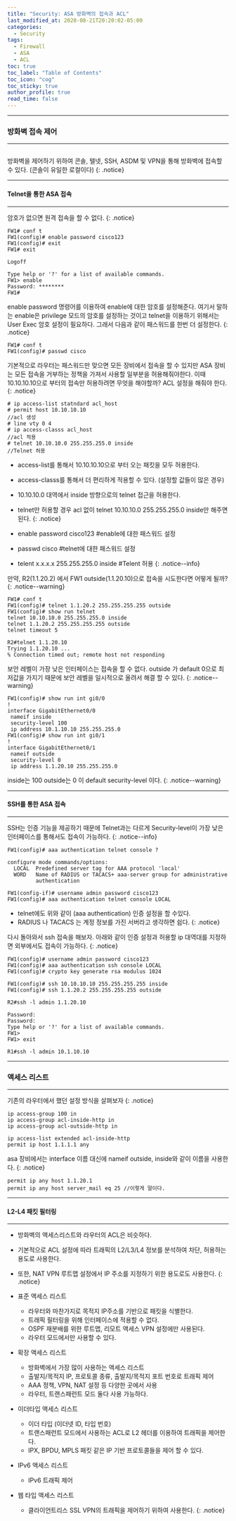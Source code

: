 ```yaml
---
title: "Security: ASA 방화벽의 접속과 ACL"
last_modified_at: 2020-08-21T20:20:02-05:00
categories:
  - Security
tags:
  - Firewall
  - ASA
  - ACL
toc: true 
toc_label: "Table of Contents"
toc_icon: "cog"
toc_sticky: true 
author_profile: true 
read_time: false 
---
```


---
### 방화벽 접속 제어
---

<figure class="align-center">
  <img src="{{ site.url }}{{ site.baseurl }}/assets/images/Topology/asa_basic3.jpg" alt="">
  <figcaption> </figcaption>
</figure>

방화벽을 제어하기 위하여 콘솔, 텔넷, SSH, ASDM 및 VPN을 통해 방화벽에 접속할 수 있다. 
(콘솔이 유일한 로컬이다)
{: .notice}

---
#### Telnet을 통한 ASA 접속
---

암호가 없으면 원격 접속을 할 수 없다.
{: .notice}

```console
FW1# conf t
FW1(config)# enable password cisco123
FW1(config)# exit
FW1# exit

Logoff

Type help or '?' for a list of available commands.
FW1> enable
Password: ********
FW1#
```

enable password 명령어를 이용하여 enable에 대한 암호를 설정해준다. 
 여기서 말하는 enable은 privilege 모드의 암호를 설정하는 것이고 telnet을 이용하기 위해서는
 User Exec 암호 설정이 필요하다. 그래서 다음과 같이 패스워드를 한번 더 설정한다.
{: .notice}

```console
FW1# conf t
FW1(config)# passwd cisco
```

기본적으로 라우터는 패스워드만 맞으면 모든 장비에서 접속을 할 수 있지만 ASA 장비는 모든 접속을 거부하는 정책을 가져서
사용할 일부분을 허용해줘야한다. 이때 10.10.10.10으로 부터의 접속만 허용하려면 무엇을 해야할까? ACL 설정을 해줘야 한다.
{: .notice}

```console
# ip access-list statndard acl_host
# permit host 10.10.10.10
//acl 생성
# line vty 0 4
# ip access-classs acl_host
//acl 적용
# telnet 10.10.10.0 255.255.255.0 inside
//Telnet 허용
```
* access-list를 통해서 10.10.10.10으로 부터 오는 패킷을 모두 허용한다.
* access-classs를 통해서 더 편리하게 적용할 수 있다. (설정할 값들이 많은 경우)
* 10.10.10.0 대역에서 inside 방향으로의 telnet 접근을 허용한다.
* telnet만 허용할 경우 acl 없이 telnet 10.10.10.0 255.255.255.0 inside만 해주면 된다.
{: .notice}

* enable password cisco123 #enable에 대한 패스워드 설정
* passwd cisco #telnet에 대한 패스워드 설정
* telent x.x.x.x 255.255.255.0 inside #Telent 허용
{: .notice--info}

만약, R2(1.1.20.2) 에서 FW1 outside(1.1.20.10)으로 접속을 시도한다면 어떻게 될까?
{: .notice--warning}

```console
FW1# conf t
FW1(config)# telnet 1.1.20.2 255.255.255.255 outside
FW1(config)# show run telnet
telnet 10.10.10.0 255.255.255.0 inside
telnet 1.1.20.2 255.255.255.255 outside
telnet timeout 5
```

```console
R2#telnet 1.1.20.10
Trying 1.1.20.10 ...
% Connection timed out; remote host not responding
```

보안 레벨이 가장 낮은 인터페이스는 접속을 할 수 없다. outside 가 default 0으로 최저값을 
가지기 때문에 보안 레벨을 일시적으로 올려서 해결 할 수 있다.
{: .notice--warning}

```console
FW1(config)# show run int gi0/0
!
interface GigabitEthernet0/0
 nameif inside
 security-level 100
 ip address 10.1.10.10 255.255.255.0
FW1(config)# show run int gi0/1
!
interface GigabitEthernet0/1
 nameif outside
 security-level 0
 ip address 1.1.20.10 255.255.255.0
```

inside는 100 outside는 0 이 default security-level 이다.
{: .notice--warning}

---
#### SSH를 통한 ASA 접속
---

SSH는 인증 기능을 제공하기 때문에 Telnet과는 다르게 Security-level이 가장 낮은 인터페이스를 통해서도 접속이 가능하다. 
{: .notice--info}

```console
FW1(config)# aaa authentication telnet console ?

configure mode commands/options:
  LOCAL  Predefined server tag for AAA protocol 'local'
  WORD   Name of RADIUS or TACACS+ aaa-server group for administrative
         authentication

FW1(config-if)# username admin password cisco123
FW1(config)# aaa authentication telnet console LOCAL
```
* telnet에도 위와 같이 (aaa authentication) 인증 설정을 할 수있다.
* RADIUS 나 TACACS 는 계정 정보를 가진 서버라고 생각하면 쉽다.
{: .notice}

다시 돌아와서 ssh 접속을 해보자. 아래와 같이 인증 설정과 허용할 ip 대역대를 지정하면 외부에서도 접속이 가능하다.
{: .notice}

```console
FW1(config)# username admin password cisco123
FW1(config)# aaa authentication ssh console LOCAL
FW1(config)# crypto key generate rsa modulus 1024

FW1(config)# ssh 10.10.10.10 255.255.255.255 inside
FW1(config)# ssh 1.1.20.2 255.255.255.255 outside

R2#ssh -l admin 1.1.20.10

Password:
Password:
Type help or '?' for a list of available commands.
FW1>
FW1> exit

R1#ssh -l admin 10.1.10.10
```

---
### 액세스 리스트
---

기존의 라우터에서 했던 설정 방식을 살펴보자
{: .notice}

```
ip access-group 100 in
ip access-group acl-inside-http in
ip access-group acl-outside-http in

ip access-list extended acl-inside-http
permit ip host 1.1.1.1 any
```

asa 장비에서는 interface 이름 대신에 nameif outside, inside와 같이 이름을 사용한다.
{: .notice}

```console
permit ip any host 1.1.20.1
permit ip any host server_mail eq 25 //이렇게 말이다.
```

---
#### L2-L4 패킷 필터링
---

* 방화벽의 액세스리스트와 라우터의 ACL은 비슷하다.
* 기본적으로 ACL 설정에 따라 트래픽의 L2/L3/L4 정보를 분석하여 차단, 허용하는 용도로 사용한다.
* 또한, NAT VPN 루트맵 설정에서 IP 주소를 지정하기 위한 용도로도 사용한다.
{: .notice}

* 표준 액세스 리스트
	* 라우터와 마찬가지로 목적지 IP주소를 기반으로 패킷을 식별한다.
	* 트래픽 필터링을 위해 인터페이스에 적용할 수 없다.
	* OSPF 재분배를 위한 루트맵, 리모트 액세스 VPN 설정에만 사용된다.
	* 라우터 모드에서만 사용할 수 있다.
* 확장 액세스 리스트
	* 방화벽에서 가장 많이 사용하는 액세스 리스트
	* 출발지/목적지 IP, 프로토콜 종류, 출발지/목적지 포트 번호로 트래픽 제어
	* AAA 정책, VPN, NAT 설정 등 다양한 곳에서 사용
	* 라우터, 트랜스패런트 모드 둘다 사용 가능하다.
* 이더타입 액세스 리스트
	* 이더 타입 (이더넷 ID, 타입 번호)
	* 트랜스패런트 모드에서 사용하는 ACL로 L2 헤더를 이용하여 트래픽을 제어한다.
	* IPX, BPDU, MPLS 패킷 같은 IP 기반 프로토콜들을 제어 할 수 있다.
* IPv6 액세스 리스트
	* IPv6 트래픽 제어
* 웹 타입 액세스 리스트
	* 클라이언트리스 SSL VPN의 트래픽을 제어하기 위하여 사용한다.
{: .notice}

<figure class="align-center">
  <img src="{{ site.url }}{{ site.baseurl }}/assets/images/Topology/asa_acl1.jpg" alt="">
  <figcaption> </figcaption>
</figure>
























